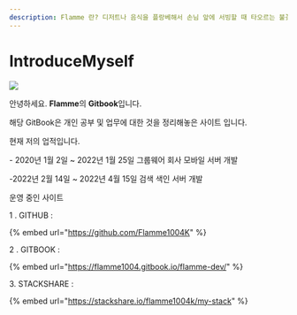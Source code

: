 ```yaml
---
description: Flamme 란? 디저트나 음식을 플랑베해서 손님 앞에 서빙할 때 타오르는 불꽃.
---
```


# IntroduceMyself

![](.gitbook/assets/kakaotalk\_photo\_2021-01-04-16-41-50.jpeg)

안녕하세요. **Flamme**의 **Gitbook**입니다.

해당 GitBook은 개인 공부 및 업무에 대한 것을 정리해놓은 사이트 입니다.

현재 저의 업적입니다.

\- 2020년 1월 2일 \~ 2022년 1월 25일 그룹웨어 회사 모바일 서버 개발

\-2022년 2월 14일 \~ 2022년 4월 15일 검색 색인 서버 개발

운영 중인 사이트

1 . GITHUB :

{% embed url="https://github.com/Flamme1004K" %}

2 . GITBOOK :

{% embed url="https://flamme1004.gitbook.io/flamme-dev/" %}

3\. STACKSHARE :

{% embed url="https://stackshare.io/flamme1004k/my-stack" %}
